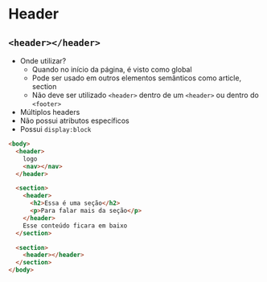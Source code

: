 # Header

## `<header></header>`

- Onde utilizar?
  - Quando no início da página, é visto como global
  - Pode ser usado em outros elementos semânticos como article, section
  - Não deve ser utilizado `<header>` dentro de um `<header>` ou dentro do `<footer>`
- Múltiplos headers
- Não possui atributos específicos
- Possui `display:block`

```html
<body>
  <header>
    logo
    <nav></nav>
  </header>

  <section>
    <header>
      <h2>Essa é uma seção</h2>
      <p>Para falar mais da seção</p>
    </header>
    Esse conteúdo ficara em baixo
  </section>

  <section>
    <header></header>
  </section>
</body>
```
